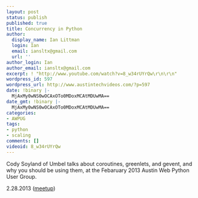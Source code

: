 ```yaml
---
layout: post
status: publish
published: true
title: Concurrency in Python
author:
  display_name: Ian Littman
  login: Ian
  email: iansltx@gmail.com
  url: ''
author_login: Ian
author_email: iansltx@gmail.com
excerpt: ! "http://www.youtube.com/watch?v=8_w34rUYrQw\r\n\r\n"
wordpress_id: 597
wordpress_url: http://www.austintechvideos.com/?p=597
date: !binary |-
  MjAxMy0wNS0wOCAxOTo0MDoxMCAtMDUwMA==
date_gmt: !binary |-
  MjAxMy0wNS0wOCAxOTo0MDoxMCAtMDUwMA==
categories:
- AWPUG
tags:
- python
- scaling
comments: []
videoid: 8_w34rUYrQw
---
```

<p>Cody Soyland of Umbel talks about coroutines, greenlets, and gevent, and why you should be using them,
at the Febaruary 2013 Austin Web Python User Group.</p>
<p>2.28.2013 (<a href="http://www.meetup.com/austinwebpythonusergroup/events/105172032/">meetup</a>)</p>
